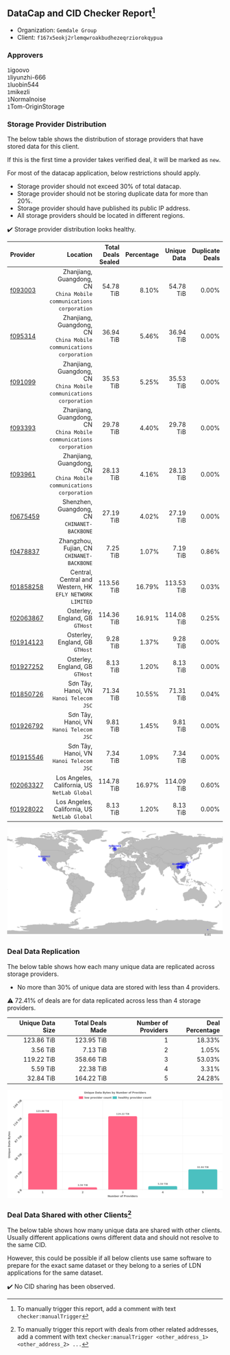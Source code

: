 ## DataCap and CID Checker Report[^1]
 - Organization: `Gemdale Group`
 - Client: `f167x5eokj2rlemqwroakbudhezeqrziorokqypua`
### Approvers
`1`igoovo<br/>`1`liyunzhi-666<br/>`1`luobin544<br/>`1`mikezli<br/>`1`Normalnoise<br/>`1`Tom-OriginStorage

### Storage Provider Distribution
The below table shows the distribution of storage providers that have stored data for this client.

If this is the first time a provider takes verified deal, it will be marked as `new`.

For most of the datacap application, below restrictions should apply.
 - Storage provider should not exceed 30% of total datacap.
 - Storage provider should not be storing duplicate data for more than 20%.
 - Storage provider should have published its public IP address.
 - All storage providers should be located in different regions.

✔️ Storage provider distribution looks healthy.

| Provider                                              |                                                               Location | Total Deals Sealed | Percentage | Unique Data | Duplicate Deals |
| :---------------------------------------------------- | ---------------------------------------------------------------------: | -----------------: | ---------: | ----------: | --------------: |
| [f093003](https://filfox.info/en/address/f093003)     | Zhanjiang, Guangdong, CN<br/>`China Mobile communications corporation` |          54.78 TiB |      8.10% |   54.78 TiB |           0.00% |
| [f095314](https://filfox.info/en/address/f095314)     | Zhanjiang, Guangdong, CN<br/>`China Mobile communications corporation` |          36.94 TiB |      5.46% |   36.94 TiB |           0.00% |
| [f091099](https://filfox.info/en/address/f091099)     | Zhanjiang, Guangdong, CN<br/>`China Mobile communications corporation` |          35.53 TiB |      5.25% |   35.53 TiB |           0.00% |
| [f093393](https://filfox.info/en/address/f093393)     | Zhanjiang, Guangdong, CN<br/>`China Mobile communications corporation` |          29.78 TiB |      4.40% |   29.78 TiB |           0.00% |
| [f093961](https://filfox.info/en/address/f093961)     | Zhanjiang, Guangdong, CN<br/>`China Mobile communications corporation` |          28.13 TiB |      4.16% |   28.13 TiB |           0.00% |
| [f0675459](https://filfox.info/en/address/f0675459)   |                        Shenzhen, Guangdong, CN<br/>`CHINANET-BACKBONE` |          27.19 TiB |      4.02% |   27.19 TiB |           0.00% |
| [f0478837](https://filfox.info/en/address/f0478837)   |                          Zhangzhou, Fujian, CN<br/>`CHINANET-BACKBONE` |           7.25 TiB |      1.07% |    7.19 TiB |           0.86% |
| [f01858258](https://filfox.info/en/address/f01858258) |            Central, Central and Western, HK<br/>`EFLY NETWORK LIMITED` |         113.56 TiB |     16.79% |  113.53 TiB |           0.03% |
| [f02063867](https://filfox.info/en/address/f02063867) |                                     Osterley, England, GB<br/>`GTHost` |         114.36 TiB |     16.91% |  114.08 TiB |           0.25% |
| [f01914123](https://filfox.info/en/address/f01914123) |                                     Osterley, England, GB<br/>`GTHost` |           9.28 TiB |      1.37% |    9.28 TiB |           0.00% |
| [f01927252](https://filfox.info/en/address/f01927252) |                                     Osterley, England, GB<br/>`GTHost` |           8.13 TiB |      1.20% |    8.13 TiB |           0.00% |
| [f01850726](https://filfox.info/en/address/f01850726) |                             Sơn Tây, Hanoi, VN<br/>`Hanoi Telecom JSC` |          71.34 TiB |     10.55% |   71.31 TiB |           0.04% |
| [f01926792](https://filfox.info/en/address/f01926792) |                             Sơn Tây, Hanoi, VN<br/>`Hanoi Telecom JSC` |           9.81 TiB |      1.45% |    9.81 TiB |           0.00% |
| [f01915546](https://filfox.info/en/address/f01915546) |                             Sơn Tây, Hanoi, VN<br/>`Hanoi Telecom JSC` |           7.34 TiB |      1.09% |    7.34 TiB |           0.00% |
| [f02063327](https://filfox.info/en/address/f02063327) |                        Los Angeles, California, US<br/>`NetLab Global` |         114.78 TiB |     16.97% |  114.09 TiB |           0.60% |
| [f01928022](https://filfox.info/en/address/f01928022) |                        Los Angeles, California, US<br/>`NetLab Global` |           8.13 TiB |      1.20% |    8.13 TiB |           0.00% |

<img src="https://raw.githubusercontent.com/data-preservation-programs/filplus-checker-assets/main/filecoin-project/filecoin-plus-large-datasets/issues/1000/1688664026452.png"/>

### Deal Data Replication
The below table shows how each many unique data are replicated across storage providers.

- No more than 30% of unique data are stored with less than 4 providers.

⚠️ 72.41% of deals are for data replicated across less than 4 storage providers.

| Unique Data Size | Total Deals Made | Number of Providers | Deal Percentage |
| ---------------: | ---------------: | ------------------: | --------------: |
|       123.86 TiB |       123.95 TiB |                   1 |          18.33% |
|         3.56 TiB |         7.13 TiB |                   2 |           1.05% |
|       119.22 TiB |       358.66 TiB |                   3 |          53.03% |
|         5.59 TiB |        22.38 TiB |                   4 |           3.31% |
|        32.84 TiB |       164.22 TiB |                   5 |          24.28% |

<img src="https://raw.githubusercontent.com/data-preservation-programs/filplus-checker-assets/main/filecoin-project/filecoin-plus-large-datasets/issues/1000/1688664027199.png"/>

### Deal Data Shared with other Clients[^3]
The below table shows how many unique data are shared with other clients.
Usually different applications owns different data and should not resolve to the same CID.

However, this could be possible if all below clients use same software to prepare for the exact same dataset or they belong to a series of LDN applications for the same dataset.

✔️ No CID sharing has been observed.

[^1]: To manually trigger this report, add a comment with text `checker:manualTrigger`

[^2]: Deals from those addresses are combined into this report as they are specified with `checker:manualTrigger`

[^3]: To manually trigger this report with deals from other related addresses, add a comment with text `checker:manualTrigger <other_address_1> <other_address_2> ...`
